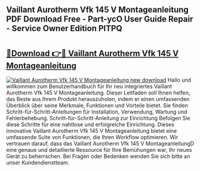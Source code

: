 ## Vaillant Aurotherm Vfk 145 V Montageanleitung PDF Download Free - Part-ycO User Guide Repair - Service Owner Edition PITPQ

# <h2><a href="http://df7290.blite.top/?on=Vaillant+Aurotherm+Vfk+145+V+Montageanleitung">🔗Download 👉🔴 Vaillant Aurotherm Vfk 145 V Montageanleitung</a></h2>

[![Vaillant Aurotherm Vfk 145 V Montageanleitung new download](https://i.imgur.com/lujVjoI.png)](http://df7290.blite.top/?on=Vaillant+Aurotherm+Vfk+145+V+Montageanleitung)
Hallo und willkommen zum Benutzerhandbuch für Ihr neu integriertes Vaillant Aurotherm Vfk 145 V Montageanleitung. Dieser Leitfaden soll Ihnen helfen, das Beste aus Ihrem Produkt herauszuholen, indem er einen umfassenden Überblick über seine Merkmale, Funktionen und Vorteile bietet. Sie finden Schritt-für-Schritt-Anleitungen für Installation, Verwendung, Wartung und Fehlerbehebung. Schritt-für-Schritt-Anleitung zur Einrichtung Befolgen Sie diese Schritte für eine nahtlose und erfolgreiche Einrichtung. Dieses innovative Vaillant Aurotherm Vfk 145 V Montageanleitung bietet eine umfassende Suite von Funktionen, die Ihren Workflow optimieren. Wir vertrauen darauf, dass das Vaillant Aurotherm Vfk 145 V MontageanleitungD eine genaue und detaillierte Ressource für Ihre Bemühungen war, Ihr neues Gerät zu beherrschen. Bei Fragen oder Bedenken wenden Sie sich bitte an unser Kundendienstteam.
